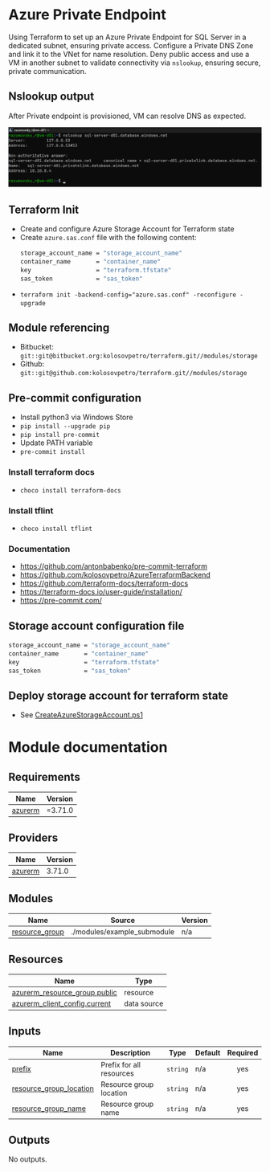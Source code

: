 # Azure Private Endpoint

Using Terraform to set up an Azure Private Endpoint for SQL Server in a dedicated subnet, ensuring private access.
Configure a Private DNS Zone and link it to the VNet for name resolution. Deny public access and use a VM in another
subnet to validate connectivity via `nslookup`, ensuring secure, private communication.

## Nslookup output

After Private endpoint is provisioned, VM can resolve DNS as expected.

![Nslookup](./images/nslookup.png)

## Terraform Init

- Create and configure Azure Storage Account for Terraform state
- Create `azure.sas.conf` file with the following content:
    ```bash
    storage_account_name = "storage_account_name"
    container_name       = "container_name"
    key                  = "terraform.tfstate"
    sas_token            = "sas_token"
    ```
- `terraform init -backend-config="azure.sas.conf" -reconfigure -upgrade`

## Module referencing

- Bitbucket: `git::git@bitbucket.org:kolosovpetro/terraform.git//modules/storage`
- Github: `git::git@github.com:kolosovpetro/terraform.git//modules/storage`

## Pre-commit configuration

- Install python3 via Windows Store
- `pip install --upgrade pip`
- `pip install pre-commit`
- Update PATH variable
- `pre-commit install`

### Install terraform docs

- `choco install terraform-docs`

### Install tflint

- `choco install tflint`

### Documentation

- https://github.com/antonbabenko/pre-commit-terraform
- https://github.com/kolosovpetro/AzureTerraformBackend
- https://github.com/terraform-docs/terraform-docs
- https://terraform-docs.io/user-guide/installation/
- https://pre-commit.com/

## Storage account configuration file

  ```bash
  storage_account_name = "storage_account_name"
  container_name       = "container_name"
  key                  = "terraform.tfstate"
  sas_token            = "sas_token"
  ```

## Deploy storage account for terraform state

- See [CreateAzureStorageAccount.ps1](./CreateAzureStorageAccount.ps1)

# Module documentation

<!-- BEGINNING OF PRE-COMMIT-TERRAFORM DOCS HOOK -->

## Requirements

| Name                                                                | Version |
|---------------------------------------------------------------------|---------|
| <a name="requirement_azurerm"></a> [azurerm](#requirement\_azurerm) | =3.71.0 |

## Providers

| Name                                                          | Version |
|---------------------------------------------------------------|---------|
| <a name="provider_azurerm"></a> [azurerm](#provider\_azurerm) | 3.71.0  |

## Modules

| Name                                                                             | Source                      | Version |
|----------------------------------------------------------------------------------|-----------------------------|---------|
| <a name="module_resource_group"></a> [resource\_group](#module\_resource\_group) | ./modules/example_submodule | n/a     |

## Resources

| Name                                                                                                                              | Type        |
|-----------------------------------------------------------------------------------------------------------------------------------|-------------|
| [azurerm_resource_group.public](https://registry.terraform.io/providers/hashicorp/azurerm/3.71.0/docs/resources/resource_group)   | resource    |
| [azurerm_client_config.current](https://registry.terraform.io/providers/hashicorp/azurerm/3.71.0/docs/data-sources/client_config) | data source |

## Inputs

| Name                                                                                                        | Description              | Type     | Default | Required |
|-------------------------------------------------------------------------------------------------------------|--------------------------|----------|---------|:--------:|
| <a name="input_prefix"></a> [prefix](#input\_prefix)                                                        | Prefix for all resources | `string` | n/a     |   yes    |
| <a name="input_resource_group_location"></a> [resource\_group\_location](#input\_resource\_group\_location) | Resource group location  | `string` | n/a     |   yes    |
| <a name="input_resource_group_name"></a> [resource\_group\_name](#input\_resource\_group\_name)             | Resource group name      | `string` | n/a     |   yes    |

## Outputs

No outputs.
<!-- END OF PRE-COMMIT-TERRAFORM DOCS HOOK -->
